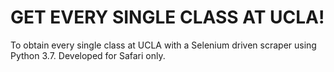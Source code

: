 # GET EVERY SINGLE CLASS AT UCLA!

To obtain every single class at UCLA with a Selenium driven scraper using Python 3.7. Developed for Safari only.
